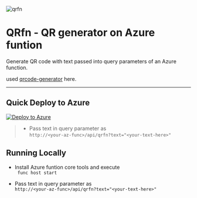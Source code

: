 ![qrfn](https://raw.githubusercontent.com/heyAyushh/qrfn/master/qrfn.jpg)

# QRfn - QR generator on Azure funtion

Generate QR code with text passed into query parameters of an Azure function.  
  
used [qrcode-generator](https://github.com/kazuhikoarase/qrcode-generator) here.  
***
## Quick Deploy to Azure  
  
[![Deploy to Azure](https://aka.ms/deploytoazurebutton)](https://portal.azure.com/#create/Microsoft.Template/uri/https%3A%2F%2Fraw.githubusercontent.com%2FAzure%2Fazure-quickstart-templates%2Fmaster%2F101-app-function%2Fazuredeploy.json)  
  
 > - Pass text in query parameter as  
```http://<your-az-func>/api/qrfn?text="<your-text-here>"```

## Running Locally  
  
- Install Azure funtion core tools and execute  
``` func host start```

- Pass text in query parameter as  
```http://<your-az-func>/api/qrfn?text="<your-text-here>"```
